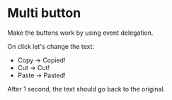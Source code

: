 # Multi button

Make the buttons work by using event delegation.

On click let's change the text:

* Copy -> Copied!
* Cut -> Cut!
* Paste -> Pasted!

After 1 second, the text should go back to the original.
